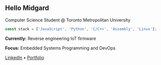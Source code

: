 ## Hello Midgard

Computer Science Student @ Toronto Metropolitan University

```javascript
const stack = ['JavaScript', 'Python', 'C/C++', 'Assembly', 'Linux'];
```

**Currently:** Reverse engineering IoT firmware

**Focus:** Embedded Systems Programming and DevOps

[LinkedIn](https://www.linkedin.com/in/bhavdeeparora/) • [Portfolio](https://bhavdeep.dev/)


